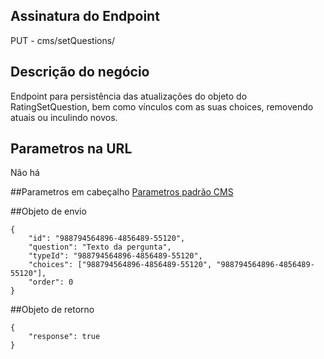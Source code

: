 ## Assinatura do Endpoint

PUT - cms/setQuestions/

## Descrição do negócio
Endpoint para persistência das atualizações do objeto do RatingSetQuestion, bem como vínculos com as suas choices, removendo atuais ou inculindo novos.

## Parametros na URL
Não há

##Parametros em cabeçalho
[Parametros padrão CMS](/API-\(Endpoints\)/Parametros-padrão-CMS)

##Objeto de envio

```
{
    "id": "988794564896-4856489-55120",
    "question": "Texto da pergunta",
    "typeId": "988794564896-4856489-55120",
    "choices": ["988794564896-4856489-55120", "988794564896-4856489-55120"],
    "order": 0
}
```

##Objeto de retorno

```
{
    "response": true
}
```
